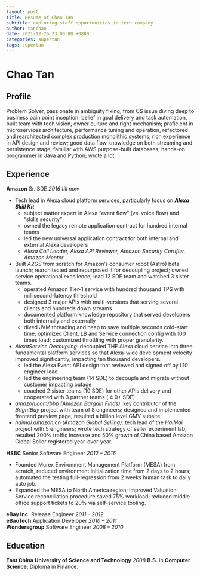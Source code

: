 ```yaml
---
layout: post
title: Resume of Chao Tan
subtitle: exploring staff opportunities in tech company
author: tanchao
date: 2021-12-26 23:00:00 +0800
categories: supertan
tags: supertan
---
```


# Chao Tan

## Profile

Problem Solver, passionate in ambiguity fixing, from CS issue diving deep to business pain point inception; belief in
goal delivery and task automation, built team with tech vision, owner culture and right mechanism; proficient in
microservices architecture, performance tuning and operation, refactored and rearchitected complex production
monolithic systems; rich experience in API design and review; good data flow knowledge on both streaming and
persistence stage, familiar with AWS purpose-built databases; hands-on programmer in Java and Python; wrote a lot.

## Experience

**Amazon** Sr. SDE *2016 till now*

- Tech lead in Alexa cloud platform services, particularly focus on ***Alexa Skill Kit***
    - subject matter expert in Alexa “event flow” (vs. voice flow) and “skills security”
    - owned the legacy remote application contract for hundred internal teams
    - led the new universal application contract for both internal and external Alexa developers
    - *Alexa Call Leader, Alexa API Reviewer, Amazon Security Certifier, Amazon Mentor*
- Built *A2GS* from scratch for Amazon’s consumer robot (Astro) beta launch; rearchitected and repurposed it for 
decoupling project; owned service operational excellence; lead 12 SDE team and watched 3 sister teams.
    - operated Amazon Tier-1 service with hundred thousand TPS with millisecond-latency threshold
    - designed 3 major APIs with multi-versions that serving several clients and hundreds down streams
    - documented platform knowledge repository that served developers both internally and externally
    - dived JVM threading and heap to save multiple seconds cold-start time; optimized Client, LB and Service connection config with 100 times load; customized throttling with proper granularity.
- *AlexaService Decoupling*: decoupled THE Alexa cloud service into three fundamental platform services so that 
Alexa-wide development velocity improved significantly, impacting ten thousand developers.
    - led the Alexa Event API design that reviewed and signed off by L10 engineer lead
    - led the engineering team (14 SDE) to decouple and migrate without customer impacting outage
    - coached 2 sister teams (10 SDE) for other APIs delivery and cooperated with 3 partner teams ( 4 0+ SDE)
- *amazon.com/bbp (Amazon Bargain Finds)*: key contributor of the _BrightBuy_ project with team of 8 engineers;
    designed and implemented frontend preview page; resulted a billion level GMV subsite.
- *haimai.amazon.cn (Amazon Global Selling)*: tech lead of the _HaiMai_ project with 5 engineers; wrote tech
    strategy of seller experiment lab; resulted 200% traffic increase and 50% growth of China based Amazon
    Global Seller registered year-over-year.

**HSBC** Senior Software Engineer *2012 – 2016*

- Founded Murex Environment Management Platform (MESA) from scratch, reduced environment initialization
    time from 2 days to 2 hours; automated the testing full-regression from 2 weeks human task to daily auto job.
- Expanded the MESA to North America region; improved Valuation Service reconciliation procedure saved 75%
    workload; reduced middle office support tickets to 20% via self-service tooling.

**eBay Inc.** Release Engineer *2011 – 2012*  
**eBaoTech** Application Developer *2010 – 2011*  
**Wondersgroup** Software Engineer *2008 – 2010*

## Education

**East	China	University	of	Science	and	Technology** _2008_
**B.S.** in **Computer Science**; Diploma in Finance.


